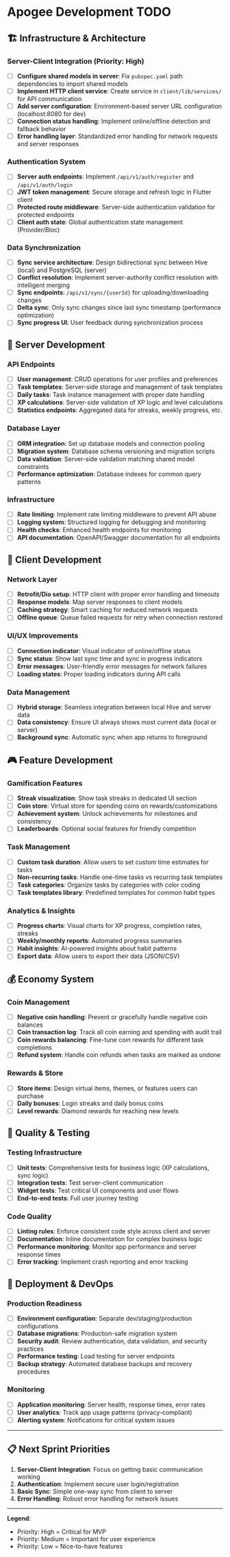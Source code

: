 # Apogee Development TODO

## 🏗️ Infrastructure & Architecture

### Server-Client Integration (Priority: High)
- [ ] **Configure shared models in server**: Fix `pubspec.yaml` path dependencies to import shared models
- [ ] **Implement HTTP client service**: Create service in `client/lib/services/` for API communication
- [ ] **Add server configuration**: Environment-based server URL configuration (localhost:8080 for dev)
- [ ] **Connection status handling**: Implement online/offline detection and fallback behavior
- [ ] **Error handling layer**: Standardized error handling for network requests and server responses

### Authentication System
- [ ] **Server auth endpoints**: Implement `/api/v1/auth/register` and `/api/v1/auth/login`
- [ ] **JWT token management**: Secure storage and refresh logic in Flutter client
- [ ] **Protected route middleware**: Server-side authentication validation for protected endpoints
- [ ] **Client auth state**: Global authentication state management (Provider/Bloc)

### Data Synchronization
- [ ] **Sync service architecture**: Design bidirectional sync between Hive (local) and PostgreSQL (server)
- [ ] **Conflict resolution**: Implement server-authority conflict resolution with intelligent merging
- [ ] **Sync endpoints**: `/api/v1/sync/{userId}` for uploading/downloading changes
- [ ] **Delta sync**: Only sync changes since last sync timestamp (performance optimization)
- [ ] **Sync progress UI**: User feedback during synchronization process

## 🔧 Server Development

### API Endpoints
- [ ] **User management**: CRUD operations for user profiles and preferences
- [ ] **Task templates**: Server-side storage and management of task templates
- [ ] **Daily tasks**: Task instance management with proper date handling
- [ ] **XP calculations**: Server-side validation of XP logic and level calculations
- [ ] **Statistics endpoints**: Aggregated data for streaks, weekly progress, etc.

### Database Layer
- [ ] **ORM integration**: Set up database models and connection pooling
- [ ] **Migration system**: Database schema versioning and migration scripts
- [ ] **Data validation**: Server-side validation matching shared model constraints
- [ ] **Performance optimization**: Database indexes for common query patterns

### Infrastructure
- [ ] **Rate limiting**: Implement rate limiting middleware to prevent API abuse
- [ ] **Logging system**: Structured logging for debugging and monitoring
- [ ] **Health checks**: Enhanced health endpoints for monitoring
- [ ] **API documentation**: OpenAPI/Swagger documentation for all endpoints

## 📱 Client Development

### Network Layer
- [ ] **Retrofit/Dio setup**: HTTP client with proper error handling and timeouts
- [ ] **Response models**: Map server responses to client models
- [ ] **Caching strategy**: Smart caching for reduced network requests
- [ ] **Offline queue**: Queue failed requests for retry when connection restored

### UI/UX Improvements
- [ ] **Connection indicator**: Visual indicator of online/offline status
- [ ] **Sync status**: Show last sync time and sync in progress indicators
- [ ] **Error messages**: User-friendly error messages for network failures
- [ ] **Loading states**: Proper loading indicators during API calls

### Data Management
- [ ] **Hybrid storage**: Seamless integration between local Hive and server data
- [ ] **Data consistency**: Ensure UI always shows most current data (local or server)
- [ ] **Background sync**: Automatic sync when app returns to foreground

## 🎮 Feature Development

### Gamification Features
- [ ] **Streak visualization**: Show task streaks in dedicated UI section
- [ ] **Coin store**: Virtual store for spending coins on rewards/customizations
- [ ] **Achievement system**: Unlock achievements for milestones and consistency
- [ ] **Leaderboards**: Optional social features for friendly competition

### Task Management
- [ ] **Custom task duration**: Allow users to set custom time estimates for tasks
- [ ] **Non-recurring tasks**: Handle one-time tasks vs recurring task templates
- [ ] **Task categories**: Organize tasks by categories with color coding
- [ ] **Task templates library**: Predefined templates for common habit types

### Analytics & Insights
- [ ] **Progress charts**: Visual charts for XP progress, completion rates, streaks
- [ ] **Weekly/monthly reports**: Automated progress summaries
- [ ] **Habit insights**: AI-powered insights about habit patterns
- [ ] **Export data**: Allow users to export their data (JSON/CSV)

## 💰 Economy System

### Coin Management
- [ ] **Negative coin handling**: Prevent or gracefully handle negative coin balances
- [ ] **Coin transaction log**: Track all coin earning and spending with audit trail
- [ ] **Coin rewards balancing**: Fine-tune coin rewards for different task completions
- [ ] **Refund system**: Handle coin refunds when tasks are marked as undone

### Rewards & Store
- [ ] **Store items**: Design virtual items, themes, or features users can purchase
- [ ] **Daily bonuses**: Login streaks and daily bonus coins
- [ ] **Level rewards**: Diamond rewards for reaching new levels

## 🧪 Quality & Testing

### Testing Infrastructure
- [ ] **Unit tests**: Comprehensive tests for business logic (XP calculations, sync logic)
- [ ] **Integration tests**: Test server-client communication
- [ ] **Widget tests**: Test critical UI components and user flows
- [ ] **End-to-end tests**: Full user journey testing

### Code Quality
- [ ] **Linting rules**: Enforce consistent code style across client and server
- [ ] **Documentation**: Inline documentation for complex business logic
- [ ] **Performance monitoring**: Monitor app performance and server response times
- [ ] **Error tracking**: Implement crash reporting and error tracking

## 🚀 Deployment & DevOps

### Production Readiness
- [ ] **Environment configuration**: Separate dev/staging/production configurations
- [ ] **Database migrations**: Production-safe migration system
- [ ] **Security audit**: Review authentication, data validation, and security practices
- [ ] **Performance testing**: Load testing for server endpoints
- [ ] **Backup strategy**: Automated database backups and recovery procedures

### Monitoring
- [ ] **Application monitoring**: Server health, response times, error rates
- [ ] **User analytics**: Track app usage patterns (privacy-compliant)
- [ ] **Alerting system**: Notifications for critical system issues

---

## 📋 Next Sprint Priorities

1. **Server-Client Integration**: Focus on getting basic communication working
2. **Authentication**: Implement secure user login/registration
3. **Basic Sync**: Simple one-way sync from client to server
4. **Error Handling**: Robust error handling for network issues

---

**Legend**:
- Priority: High = Critical for MVP
- Priority: Medium = Important for user experience
- Priority: Low = Nice-to-have features
